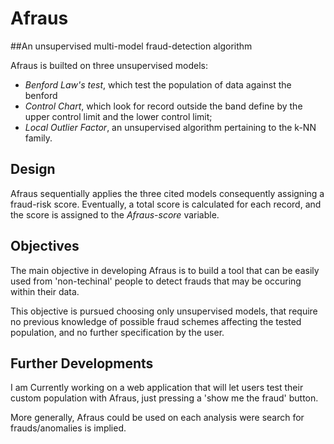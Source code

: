 # Afraus
##An unsupervised multi-model fraud-detection algorithm

Afraus is builted on three unsupervised models:

- *Benford Law's test*, which test the population of data against the benford
- *Control Chart*, which look for record outside the band define by the upper control limit and the lower control limit;
- *Local Outlier Factor*, an unsupervised algorithm pertaining to the k-NN family.

## Design

Afraus sequentially applies the three cited models consequently assigning a fraud-risk score.
Eventually, a total score is calculated for each record, and the score is assigned to the *Afraus-score* variable.

## Objectives
The main objective in developing Afraus is to build a tool that can be easily used from 
'non-techinal' people to detect frauds that may be occuring within their data.

This objective is pursued choosing only unsupervised models, that require no previous knowledge of possible
fraud schemes affecting the tested population, and no further specification by the user.

## Further Developments

I am Currently working on a web application that will let users test their custom population with Afraus, just pressing a 'show me the fraud' button.

More generally, Afraus could be used on each analysis were search for frauds/anomalies is implied.
